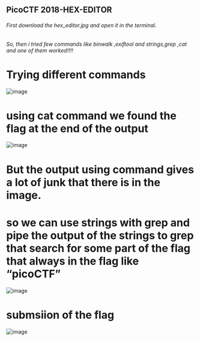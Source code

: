 ## PicoCTF 2018-HEX-EDITOR

###### First download the hex_editor.jpg and open it in the terminal.
###### So, then i tried few commands like *binwalk ,exiftool and strings,grep ,cat* and one of them worked!!!!




# Trying different commands
![image](https://user-images.githubusercontent.com/60177793/89198286-a49bb780-d5ca-11ea-9da1-95aeca751166.png)
# using cat command we found the flag at the end of the output
![image](https://user-images.githubusercontent.com/60177793/89198469-e593cc00-d5ca-11ea-92c9-9085eb3dcc36.png)

# But the output using command gives a lot of junk that there is in the image.
# so we can use strings with grep and pipe the output of the strings to grep that search for some part of the flag that always in the flag like “picoCTF”
![image](https://user-images.githubusercontent.com/60177793/89198597-0eb45c80-d5cb-11ea-84b7-eae6454d592c.png)


# submsiion of the flag
![image](https://user-images.githubusercontent.com/60177793/89198009-293a0600-d5ca-11ea-9925-d3b7e6cf17fa.png)



